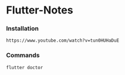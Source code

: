 # Flutter-Notes
### Installation
```
https://www.youtube.com/watch?v=tun0HUHaDuE
```
### Commands
```
flutter doctor
```
